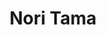 --- 
title: "Nori Tama"
publishdate: "2019-3-2T16:48:46+02:00"
src: "https://365manga.net/manga/nori-tama"
image: "https://data.365manga.net/images/thumbnails/30387-nori-tama.jpg"
description: " One day on her way home from shopping, Norie stumbles upon a strange, feverish little girl surrounded by cats. But when she takes the girl home to nurse her, she turns out to be... a nekotama?! Could things get any weirder?! Read and find out!"
---